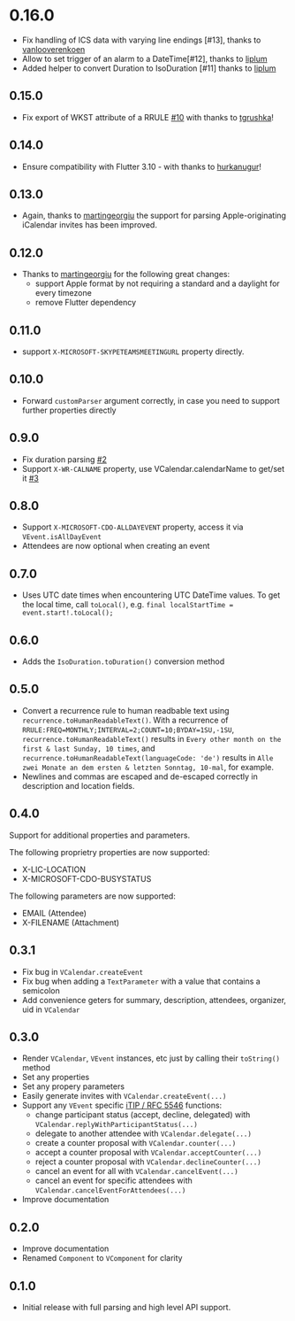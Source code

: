 # 0.16.0
- Fix handling of ICS data with varying line endings [#13], thanks to [vanlooverenkoen](https://github.com/vanlooverenkoen)
- Allow to set trigger of an alarm to a DateTime[#12], thanks to [liplum](https://github.com/liplum)
- Added helper to convert Duration to IsoDuration [#11] thanks to [liplum](https://github.com/liplum)

## 0.15.0
- Fix export of WKST attribute of a RRULE [#10](https://github.com/Enough-Software/enough_icalendar/issues/10) with thanks to [tgrushka](https://github.com/tgrushka)!

## 0.14.0
- Ensure compatibility with Flutter 3.10 - with thanks to [hurkanugur](https://github.com/hurkanugur)!

## 0.13.0
- Again, thanks to [martingeorgiu](https://github.com/martingeorgiu) the support for parsing Apple-originating iCalendar invites has been improved.

## 0.12.0
- Thanks to [martingeorgiu](https://github.com/martingeorgiu) for the following great changes:
  - support Apple format by not requiring a standard and a daylight for every timezone
  - remove Flutter dependency

## 0.11.0
- support `X-MICROSOFT-SKYPETEAMSMEETINGURL` property directly.

## 0.10.0
- Forward `customParser` argument correctly, in case you need to support further properties directly


## 0.9.0
- Fix duration parsing [#2](https://github.com/Enough-Software/enough_icalendar/issues/2)
- Support `X-WR-CALNAME` property, use VCalendar.calendarName to get/set it [#3](https://github.com/Enough-Software/enough_icalendar/issues/3)

## 0.8.0
- Support `X-MICROSOFT-CDO-ALLDAYEVENT` property, access it via `VEvent.isAllDayEvent`
- Attendees are now optional when creating an event

## 0.7.0
- Uses UTC date times when encountering UTC DateTime values. To get the local time, call `toLocal()`, e.g. `final localStartTime = event.start!.toLocal();`

## 0.6.0
- Adds the `IsoDuration.toDuration()` conversion method

## 0.5.0
- Convert a recurrence rule to human readbable text using `recurrence.toHumanReadableText()`.
  With a recurrence of `RRULE:FREQ=MONTHLY;INTERVAL=2;COUNT=10;BYDAY=1SU,-1SU`, `recurrence.toHumanReadableText()` results in 
  `Every other month on the first & last Sunday, 10 times`, and `recurrence.toHumanReadableText(languageCode: 'de')` results in 
  `Alle zwei Monate an dem ersten & letzten Sonntag, 10-mal`, for example.
- Newlines and commas are escaped and de-escaped correctly in description and location fields.


## 0.4.0
Support for additional properties and parameters.

The following proprietry properties are now supported:
- X-LIC-LOCATION
- X-MICROSOFT-CDO-BUSYSTATUS

The following parameters are now supported:
- EMAIL (Attendee)
- X-FILENAME (Attachment)

## 0.3.1
- Fix bug in `VCalendar.createEvent`
- Fix bug when adding a `TextParameter` with a value that contains a semicolon
- Add convenience geters for summary, description, attendees, organizer, uid in `VCalendar`


## 0.3.0
- Render `VCalendar`, `VEvent` instances, etc just by calling their `toString()` method
- Set any properties
- Set any propery parameters
- Easily generate invites with `VCalendar.createEvent(...)`
- Support any `VEvent` specific [iTIP / RFC 5546](https://datatracker.ietf.org/doc/html/rfc5546) functions:
    - change participant status (accept, decline, delegated) with `VCalendar.replyWithParticipantStatus(...)`
    - delegate to another attendee with `VCalendar.delegate(...)`
    - create a counter proposal with `VCalendar.counter(...)`
    - accept a counter proposal with `VCalendar.acceptCounter(...)`
    - reject a counter proposal with `VCalendar.declineCounter(...)`
    - cancel an event for all with `VCalendar.cancelEvent(...)`
    - cancel an event for specific attendees with `VCalendar.cancelEventForAttendees(...)`
- Improve documentation

## 0.2.0
- Improve documentation
- Renamed `Component` to `VComponent` for clarity

## 0.1.0

* Initial release with full parsing and high level API support.
